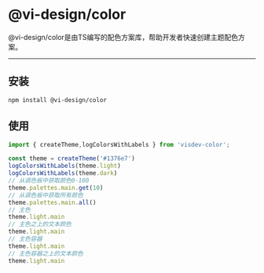 # @vi-design/color
@vi-design/color是由TS编写的配色方案库，帮助开发者快速创建主题配色方案。
___________________________________________________________________

## 安装
```shell
npm install @vi-design/color
```

## 使用

```ts
import { createTheme,logColorsWithLabels } from 'visdev-color';

const theme = createTheme('#1376e7')
logColorsWithLabels(theme.light) 
logColorsWithLabels(theme.dark)
// 从调色板中获取颜色0-100
theme.palettes.main.get(10)
// 从调色板中获取所有颜色
theme.palettes.main.all()
// 主色
theme.light.main
// 主色之上的文本颜色
theme.light.main
// 主色容器
theme.light.main
// 主色容器之上的文本颜色
theme.light.main
```
